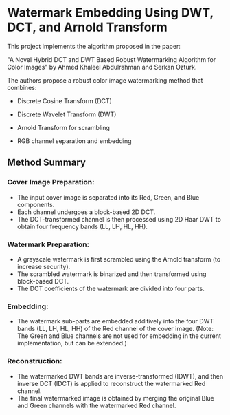 # Watermark Embedding Using DWT, DCT, and Arnold Transform
This project implements the algorithm proposed in the paper:

"A Novel Hybrid DCT and DWT Based Robust Watermarking Algorithm for Color Images"
by Ahmed Khaleel Abdulrahman and Serkan Ozturk.

The authors propose a robust color image watermarking method that combines:

* Discrete Cosine Transform (DCT)

* Discrete Wavelet Transform (DWT)

* Arnold Transform for scrambling

* RGB channel separation and embedding

## Method Summary
### Cover Image Preparation:
* The input cover image is separated into its Red, Green, and Blue components.
*  Each channel undergoes a block-based 2D DCT.
*  The DCT-transformed channel is then processed using 2D Haar DWT to obtain four frequency bands (LL, LH, HL, HH).

### Watermark Preparation:
* A grayscale watermark is first scrambled using the Arnold transform (to increase security).
* The scrambled watermark is binarized and then transformed using block-based DCT.
* The DCT coefficients of the watermark are divided into four parts.

### Embedding:
* The watermark sub-parts are embedded additively into the four DWT bands (LL, LH, HL, HH) of the Red channel of the cover image.
(Note: The Green and Blue channels are not used for embedding in the current implementation, but can be extended.)

### Reconstruction:
* The watermarked DWT bands are inverse-transformed (IDWT), and then inverse DCT (IDCT) is applied to reconstruct the watermarked Red channel.
* The final watermarked image is obtained by merging the original Blue and Green channels with the watermarked Red channel.



